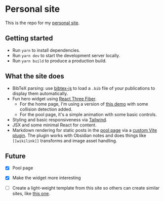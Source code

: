 # Personal site

This is the repo for my [personal site](https://wodenimoni.com/). 
## Getting started

* Run `yarn` to install dependencies.
* Run `yarn dev` to start the development server locally.
* Run `yarn build` to produce a production build.

## What the site does

* BibTeX parsing: use [bibtex-js](https://github.com/digitalheir/bibtex-js) to load a `.bib` file of your publications to display them automatically.
* Fun hero widget using [React Three Fiber](https://docs.pmnd.rs/react-three-fiber/getting-started/introduction).
  * For the home page, I'm using a version of [this demo](https://codesandbox.io/s/ssbdsw) with some collision detection added.
  * For the pool page, it's a simple animation with some basic controls.
* Styling and basic responsiveness via [Tailwind](https://tailwindcss.com/).
* JSX and some minimal React for content.
* Markdown rendering for static posts in the [pool page](https://wodenimoni.com/pool/) via a [custom Vite plugin](https://github.com/wodeni/wodeni.github.io/blob/main/plugins/vite-remark.mts). The plugin works with Obsidian notes and does things like `[[wikilink]]` transforms and image asset handling.

## Future

* [x] Pool page
* [x] Make the widget more interesting
* [ ] Create a light-weight template from this site so others can create similar sites, like [this one](https://zixinwen.com/).
 
